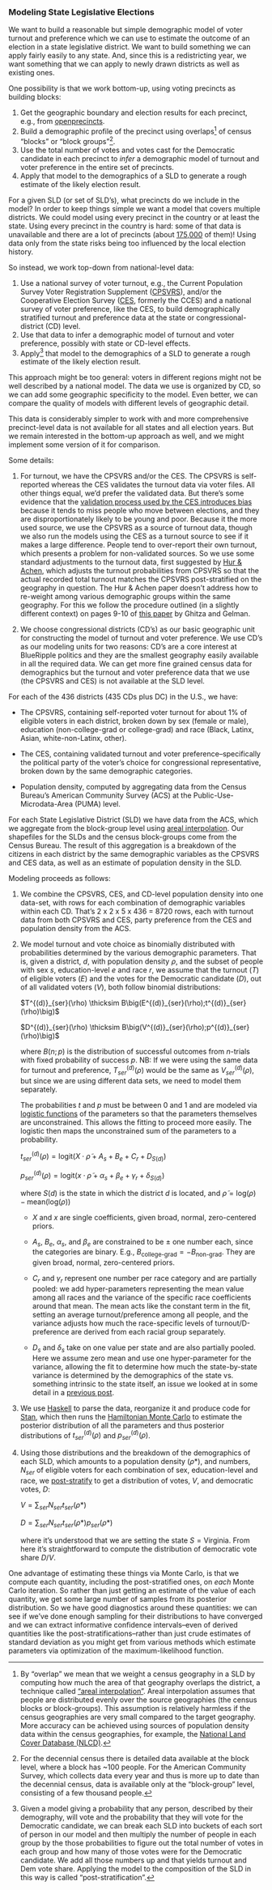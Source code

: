### Modeling State Legislative Elections
We want to build a reasonable but simple demographic model of
voter turnout and preference which we
can use to estimate the outcome of an election
in a state legislative district.  We want to build something
we can apply fairly easily to any state.
And, since this is a redistricting year,
we want something that we can apply to newly drawn
districts as well as existing ones.

One possibility is that we work bottom-up, using voting precincts as building blocks:

1. Get the geographic boundary and election results for each precinct,
e.g., from [openprecincts](https://openprecincts.org).
2. Build a demographic profile of the precinct using overlaps[^arealInterpolation]
of census “blocks” or “block
groups”[^censusGeographies].
3. Use the total number of votes and votes cast for the Democratic candidate
in each precinct to *infer* a demographic model of turnout and voter preference in the
entire set of precincts.
4. Apply that model to the demographics of a SLD to generate a rough
estimate of the likely election result.

For a given SLD (or set of SLD’s), what precincts do we include in the model?
In order to keep
things simple we want a model that covers multiple districts. We
could model using every precinct in the country or at least the state.
Using every precinct in the country is hard: some of that data is unavailable
and there are a lot of precincts (about
[175,000](https://arxiv.org/ftp/arxiv/papers/1410/1410.8868.pdf)
of them)!
Using data only from the state risks being
too influenced by the local election history.

So instead, we work top-down from national-level data:

1. Use a national survey of voter turnout, e.g., the
Current Population Survey Voter Registration Supplement
([CPSVRS](https://www.census.gov/data/datasets/time-series/demo/cps/cps-supp_cps-repwgt/cps-voting.html)),
and/or the
Cooperative Election Survey
([CES](https://cces.gov.harvard.edu),
formerly the CCES) and a national survey
of voter preference, like the CES, to build demographically stratified turnout
and preference data at the state or congressional-district (CD) level.
2. Use that data to infer a demographic model of turnout and voter preference,
possibly with state or CD-level effects.
3. Apply[^postStratify] that model to the demographics of a SLD to generate
a rough estimate of the likely election result.

This approach might be too general: voters in different regions might not
be well described by a national model. The data we use is organized by CD,
so we can add some geographic specificity to the model. Even better, we can
compare the quality of models with different levels of geographic detail.

This data is considerably simpler
to work with and more comprehensive precinct-level data is not available for all states
and all election years.  But we remain interested in the bottom-up approach as well,
and we might implement some version of it for comparison.

Some details:

1. For turnout, we have the CPSVRS and/or the CES.  The CPSVRS is self-reported whereas the
CES validates the turnout data via voter files.  All other things equal, we’d prefer the validated
data.  But there’s some evidence that the
[validation process used by the CES introduces bias](https://agadjanianpolitics.wordpress.com/2018/02/19/vote-validation-and-possible-underestimates-of-turnout-among-younger-americans/)
because it tends to miss people who move between elections,
and they are disproportionately likely to be young and poor.
Because it the more used source, we use the CPSVRS as a source of turnout data,
though we also run the models using the CES as a turnout source to see
if it makes a large difference.
People tend to over-report their own turnout, which presents a problem for non-validated sources.
So we use some standard adjustments
to the turnout
data, first suggested by
[Hur & Achen](https://www.aramhur.com/uploads/6/0/1/8/60187785/2013._poq_coding_cps.pdf),
which adjusts the turnout probabilities from
CPSVRS so that the actual recorded total turnout matches the CPSVRS post-stratified
on the geography in question. The Hur & Achen paper doesn’t address how to re-weight
among various demographic groups within the same geography.  For this we follow the
procedure outlined (in a slightly different context) on pages 9-10 of
[this paper](http://www.stat.columbia.edu/~gelman/research/published/mrp_voterfile_20181030.pdf)
by Ghitza and Gelman.

2. We choose congressional districts (CD’s) as our basic geographic unit for
constructing the model of turnout and voter preference.
We use CD’s as our modeling units for two reasons:
CD’s are a core interest at BlueRipple politics
and they are the smallest geography easily available in all the required data.
We can get more fine grained census data for demographics but the turnout and
voter preference data that we use (the CPSVRS and CES) is not available at the SLD level.

For each of the 436 districts (435 CDs plus DC) in the U.S., we have:

- The CPSVRS, containing
self-reported voter turnout for about 1% of eligible voters in each district,
broken down by sex (female or male), education (non-college-grad or college-grad)
and race (Black, Latinx, Asian, white-non-Latinx, other).

- The CES, containing validated turnout and voter preference–specifically
the political party of the voter’s choice for congressional representative, broken down by the same
demographic categories.

- Population density, computed by aggregating data from the Census Bureau’s American Community Survey
(ACS) at the Public-Use-Microdata-Area (PUMA) level.

For each State Legislative District (SLD) we have data from the ACS, which we aggregate from
the block-group level using
[areal interpolation](https://medium.com/spatial-data-science/spatial-interpolation-with-python-a60b52f16cbb).
Our shapefiles for the SLDs and the census block-groups come from the Census Bureau.
The result of this aggregation is a breakdown
of the citizens in each district by the same demographic variables as the CPSVRS and CES data, as well as
an estimate of population density in the SLD.

Modeling proceeds as follows:

1. We combine the CPSVRS, CES, and CD-level population density into one data-set, with rows for each combination
   of demographic variables within each CD.  That’s 2 x 2 x 5 x 436 = 8720 rows, each with turnout data from both
   CPSVRS and CES, party preference from the CES and population density from the ACS.

2. We model turnout and vote choice as binomially distributed with probabilities determined by the various
   demographic parameters.  That is, given a district,
   $d$, with population density $\rho$, and the subset of people with sex $s$, education-level $e$ and race $r$,
   we assume that the turnout ($T$) of eligible voters ($E$)
   and the votes for the Democratic candidate ($D$),
   out of all validated voters ($V$), both follow binomial distributions:

    $T^{(d)}_{ser}(\rho) \thicksim B\big(E^{(d)}_{ser}(\rho);t^{(d)}_{ser}(\rho)\big)$

    $D^{(d)}_{ser}(\rho) \thicksim B\big(V^{(d)}_{ser}(\rho);p^{(d)}_{ser}(\rho)\big)$

    where $B(n;p)$ is the distribution of successful outcomes from $n$-trials with
    fixed probability of success $p$.
    NB: If we were using the same data for turnout and preference, $T^{(d)}_{ser}(\rho)$
    would be the same as $V^{(d)}_{ser}(\rho)$,
    but since we are using different data sets, we need to model them separately.

    The probabilities $t$ and $p$ must be between 0 and 1 and are modeled via
    [logistic functions](https://en.wikipedia.org/wiki/Logistic_function)
    of the parameters so that the parameters themselves are unconstrained.
    This allows the fitting to proceed more easily.
    The logistic then maps the unconstrained
    sum of the parameters to a probability.

    $\begin{equation}
    t^{(d)}_{ser}(\rho) = \textrm{logit}(X\cdot\tilde{\rho} + A_s + B_e + C_r + D_{S(d)})
    \end{equation}$

    $\begin{equation}
    p^{(d)}_{ser}(\rho) = \textrm{logit}(x\cdot\tilde{\rho} + \alpha_s + \beta_e + \gamma_r + \delta_{S(d)})
    \end{equation}$

    where $S(d)$ is the state in which the district $d$ is located,
    and $\tilde{\rho} = \textrm{log}(\rho) - \textrm{mean}(\textrm{log}(\rho))$

    - $X$ and $x$ are single coefficients, given broad, normal, zero-centered priors.

    - $A_s$, $B_e$, $\alpha_s$, and $\beta_e$ are constrained to be $\pm$ one number each,
      since the categories are binary.
      E.g., $B_\textrm{college-grad} = -B_\textrm{non-grad}$.
      They are given broad, normal, zero-centered priors.

    - $C_r$ and $\gamma_r$ represent one number per race category and are partially pooled:
      we add hyper-parameters representing the mean value among all races and the variance
      of the specific race coefficients around that mean.  The mean acts like the constant term
      in the fit, setting an average turnout/preference among all people,
      and the variance adjusts how much the race-specific levels
      of turnout/D-preference are derived from each racial group separately.

    - $D_s$ and $\delta_s$ take on one value per state and are also partially pooled.
      Here we assume zero mean and use one
      hyper-parameter for the variance, allowing the fit to determine
      how much the state-by-state variance is determined by the demographics of the state
      vs. something intrinsic to the state itself, an issue we looked at in some detail in
      a [previous post](https://blueripple.github.io/research/Turnout/StateSpecific1/post.html).

3. We use
   [Haskell](https://www.haskell.org) to parse the data, reorganize it and produce
   code for
   [Stan](https://mc-stan.org), which then runs the
   [Hamiltonian Monte Carlo](https://en.wikipedia.org/wiki/Hamiltonian_Monte_Carlo)
   to estimate the posterior distribution of all the parameters and thus
   posterior distributions of $t^{(d)}_{ser}(\rho)$ and $p^{(d)}_{ser}(\rho)$.

4. Using those distributions and the breakdown of the demographics of each SLD,
   which amounts to a population density ($\rho*$), and numbers, $N_{ser}$
   of eligible voters for each combination of sex, education-level and race, we
   [post-stratify](https://en.wikipedia.org/wiki/Multilevel_regression_with_poststratification)
   to get a distribution of votes, $V$, and democratic votes, $D$:

    $\begin{equation}
    V = \sum_{ser} N_{ser} t_{ser}(\rho*)
    \end{equation}$

    $\begin{equation}
    D = \sum_{ser} N_{ser} t_{ser}(\rho*) p_{ser}(\rho*)
    \end{equation}$

    where it’s understood that we are setting the state $S=\textrm{Virginia}$.
    From here it’s straightforward to compute the distribution
    of democratic vote share $D/V$.

One advantage of estimating these things via Monte Carlo, is that we compute each quantity,
including the post-stratified ones, on *each* Monte Carlo iteration.  So rather than just
getting an estimate of the value of each quantity, we get some large number of samples from
its posterior distribution.  So we have good
diagnostics around these quantities: we can see if we’ve done enough sampling for
their distributions to have converged and we can extract informative confidence
intervals–even of derived quantities like the post-stratifications–rather
than just crude estimates of standard deviation as you might get from various methods which
estimate parameters via optimization of the maximum-likelihood function.

[^censusGeographies]: For the decennial census there is detailed data available at the block
level, where a block has ~100 people.  For the American Community Survey, which collects
data every year and thus is more up to date than the decennial census, data is available
only at the “block-group” level, consisting of a few thousand people.

[^arealInterpolation]: By “overlap” we mean that we weight a census geography in a
SLD by computing how much the area of that geography overlaps the district, a
technique called
[“areal interpolation”](https://www.spatialanalysisonline.com/HTML/areal_interpolation.htm).
Areal interpolation assumes that people are distributed evenly over the source geographies
(the census blocks or block-groups).  This assumption is relatively harmless if the
census geographies are very small compared to the target geography.  More accuracy can
be achieved using sources of population density data within the census geographies, for
example, the
[National Land Cover Database (NLCD)](https://www.usgs.gov/centers/eros/science/national-land-cover-database?qt-science_center_objects=0#qt-science_center_objects).

[^postStratify]: Given a model giving a probability that any person,
described by their demography, will vote and
the probability that they will vote for the Democratic candidate, we
can break each SLD into buckets of each sort of person in our model
and then multiply the number of people in each group by the those
probabilities to figure out the total number of votes in each group and
how many of those votes were for the Democratic candidate.  We add
all those numbers up and that yields turnout and Dem vote share.  Applying
the model to the composition of the SLD in this way is called
“post-stratification”.

[^otherData]: Using precinct-level data would be interesting.  At the
precinct-level we can build demographic profiles from census data and get election
returns and then *infer* the demographic components of turnout and voter preference.
This is challenging in a number of ways.  E.g., The geography of precincts can be difficult
to get accurately and thus building demographic profiles can be tricky as well. It can also
be difficult to get the precinct-level returns in a standard format.
If you are interested in precinct data with geography,
[Openprecincts.org](https://openprecincts.org) does great work assembling this state-by-state.
